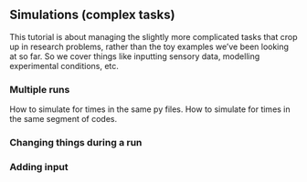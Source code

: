 ## Simulations (complex tasks)
This tutorial is about managing the slightly more complicated tasks that crop up in research problems, 
rather than the toy examples we’ve been looking at so far. So we cover things like inputting sensory data,
modelling experimental conditions, etc.

### Multiple runs
How to simulate for times in the same py files.
How to simulate for times in the same segment of codes.

### Changing things during a run

### Adding input

